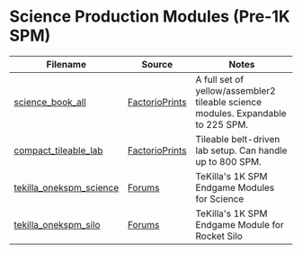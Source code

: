 # Science Production Modules (Pre-1K SPM)

Filename | Source | Notes
--- | --- | ---
[science_book_all](science_book_all.txt) | [FactorioPrints](https://factorioprints.com/view/-LV4ZJpfgpKKUkyodKiz) | A full set of yellow/assembler2 tileable science modules.  Expandable to 225 SPM.
[compact_tileable_lab](compact_tileable_lab.txt) | [FactorioPrints](https://factorioprints.com/view/-LWczk9fCcY2yHHCuLKN) | Tileable belt-driven lab setup.  Can handle up to 800 SPM.
[tekilla_onekspm_science](tekilla_onekspm_science.txt) | [Forums](https://forums.factorio.com/viewtopic.php?f=202&t=68139) | TeKilla's 1K SPM Endgame Modules for Science
[tekilla_onekspm_silo](tekilla_onekspm_silo.txt) | [Forums](https://forums.factorio.com/viewtopic.php?f=202&t=68139) | TeKilla's 1K SPM Endgame Module for Rocket Silo
